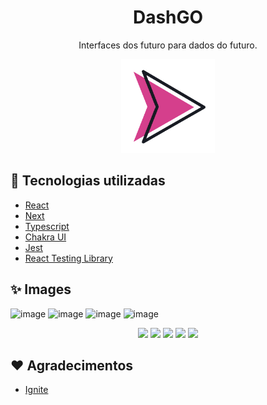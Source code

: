 <h1 align="center">DashGO</h1>
<p align="center"> Interfaces dos futuro para dados do futuro.</p>

<p align="center">
  <img src="public/favicon.png" width=150 />
</p>

## 🚀 Tecnologias utilizadas

- [React](https://pt-br.reactjs.org/)
- [Next](https://nextjs.org/)
- [Typescript](https://www.typescriptlang.org/)
- [Chakra UI](https://chakra-ui.com/)
- [Jest](https://jestjs.io/pt-BR/)
- [React Testing Library](https://testing-library.com/docs/react-testing-library/intro/)

## :sparkles: Images

![image](https://user-images.githubusercontent.com/59753526/178095532-66730f5c-2e85-406e-acab-a45d463730bb.png)
![image](https://user-images.githubusercontent.com/59753526/178095432-d392287c-c2ac-46ab-96d2-62db349e66ff.png)
![image](https://user-images.githubusercontent.com/59753526/178095456-ec6b0fca-879e-4c4e-aee5-f898dd58394f.png)
![image](https://user-images.githubusercontent.com/59753526/178095462-7163e5a4-41a3-4e65-896e-60e1ec5b20c2.png)

<p align="center">
  <img src="https://user-images.githubusercontent.com/59753526/178095524-47d7857b-b1cc-4e90-ad17-a11ed687b31c.png" width=300 />
  <img src="https://user-images.githubusercontent.com/59753526/178095491-966d9c55-90ee-49e4-af6c-2a7358556e38.png" width=300 />
  <img src="https://user-images.githubusercontent.com/59753526/178095495-a4bdfac6-74f0-4dd8-a596-34f983113347.png" width=300 />
  <img src="https://user-images.githubusercontent.com/59753526/178095506-f9e83418-cdb9-4abd-80ea-9eada62e66a7.png" width=300 />
  <img src="https://user-images.githubusercontent.com/59753526/178095511-3abd6e5f-96e8-42b4-8b80-56413d9001c9.png" width=300 />
</p>

## ❤️ Agradecimentos

- [Ignite](https://www.rocketseat.com.br/ignite)
